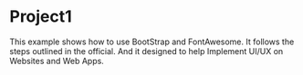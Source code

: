 # Project1

This example shows how to use BootStrap and FontAwesome. It follows the steps outlined in the official.
And it designed to help Implement UI/UX on Websites and Web Apps.

